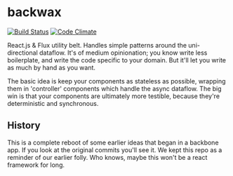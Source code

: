 backwax
===========

[![Build Status](https://travis-ci.org/BJK/fluxxed_up.svg?branch=master)](https://travis-ci.org/BJK/fluxxed_up)
[![Code Climate](https://codeclimate.com/github/BJK/fluxxed_up/badges/gpa.svg)](https://codeclimate.com/github/BJK/fluxxed_up)

React.js & Flux utility belt. Handles simple patterns around the uni-directional dataflow. It's of medium opinionation; you know write less boilerplate, and write the code specific to your domain. But it'll let you write as much by hand as you want.

The basic idea is keep your components as stateless as possible, wrapping them in 'controller' components which handle the async dataflow. The big win is that your components are ultimately more testible, because they're deterministic and synchronous.

## History
This is a complete reboot of some earlier ideas that began in a backbone app. If you look at the original commits you'll see it. We kept this repo as a reminder of our earlier folly. Who knows, maybe this won't be a react framework for long.